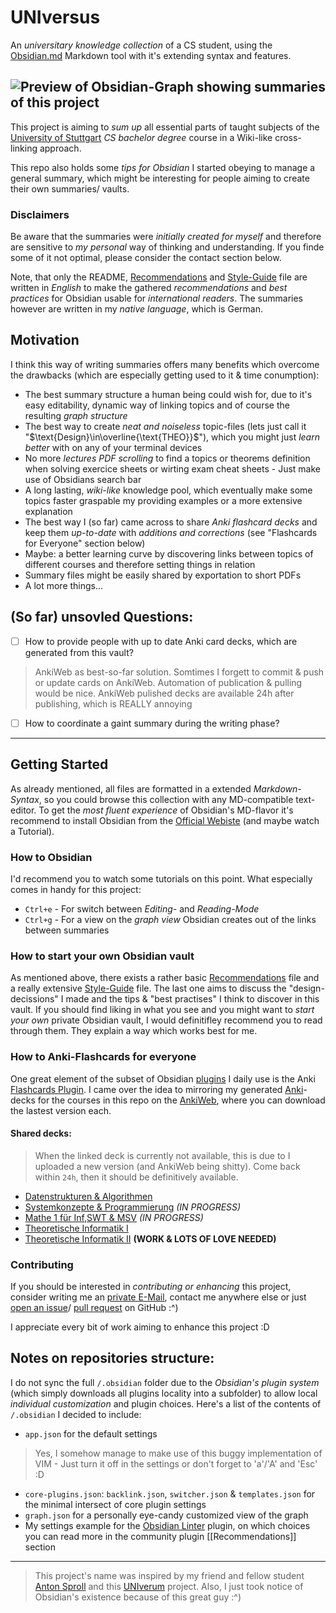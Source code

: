 # UNIversus
An *universitary knowledge collection* of a CS student, using the [Obsidian.md](https://obsidian.md/) Markdown tool with it's extending syntax and features.

![Preview of Obsidian-Graph showing summaries of this project](https://raw.githubusercontent.com/jarnnk/UNIversus/main/.example-figures/current-vaults-graph-view.png)
---

This project is aiming to *sum up* all essential parts of taught subjects of the [University of Stuttgart](https://www.uni-stuttgart.de/) *CS bachelor degree* course in a Wiki-like cross-linking approach.

This repo also holds some *tips for Obsidian* I started obeying to manage a general summary, which might be interesting for people aiming to create their own summaries/ vaults.

### Disclaimers

Be aware that the summaries were *initially created for myself* and therefore are sensitive to *my personal* way of thinking and understanding. If you finde some of it not optimal, please consider the contact section below.

Note, that only the README, [Recommendations](./Recommendations.md) and [Style-Guide](./Style-Guide.md) file are written in *English* to make the gathered *recommendations* and *best practices* for Obsidian usable for *international readers*.
The summaries however are written in my *native language*, which is German.

## Motivation

I think this way of writing summaries offers many benefits which overcome the drawbacks (which are especially getting used to it & time conumption):
- The best summary structure a human being could wish for, due to it's easy editability, dynamic way of linking topics and of course the resulting *graph structure*
- The best way to create *neat and noiseless* topic-files (lets just call it "$\text{Design}\in\overline{\text{THEO}}$"), which you might just *learn better* with on any of your terminal devices
- No more *lectures PDF scrolling* to find a topics or theorems definition when solving exercice sheets or wirting exam cheat sheets - Just make use of Obsidians search bar
- A long lasting, *wiki-like* knowledge pool, which eventually make some topics faster graspable my providing examples or a more extensive explanation
- The best way I (so far) came across to share *Anki flashcard decks* and keep them *up-to-date* with *additions and corrections* (see "Flashcards for Everyone" section below)
- Maybe: a better learning curve by discovering links between topics of different courses and therefore setting things in relation
- Summary files might be easily shared by exportation to short PDFs
- A lot more things...

## (So far) unsovled Questions:

- [ ] How to provide people with up to date Anki card decks, which are generated from this vault?
> AnkiWeb as best-so-far solution. Somtimes I forgett to commit & push or update cards on AnkiWeb. Automation of publication & pulling would be nice.
> AnkiWeb pulished decks are available 24h after publishing, which is REALLY annoying
- [ ] How to coordinate a gaint summary during the writing phase?
---

## Getting Started

As already mentioned, all files are formatted in a extended *Markdown-Syntax*, so you could browse this collection with any MD-compatible text-editor.
To get the *most fluent experience* of Obsidian's MD-flavor it's recommend to install Obsidian from the [Official Webiste](https://obsidian.md/) (and maybe watch a Tutorial).

### How to Obsidian
I'd recommend you to watch some tutorials on this point.
What especially comes in handy for this project:
- `Ctrl+e` - For switch between *Editing-* and *Reading-Mode* 
- `Ctrl+g` - For a view on the *graph view* Obsidian creates out of the links between summaries

### How to start your own Obsidian vault
As mentioned above, there exists a rather basic [Recommendations](./Recommendations.md) file and a really extensive [Style-Guide](./Style-Guide.md) file. The last one aims to discuss the "design-decissions" I made and the tips & "best practises" I think to discover in this vault.
If you should find liking in what you see and you might want to *start your own* private Obsidian vault, I would definitifley recommend you to read through them. They explain a way which works best for me.

### How to Anki-Flashcards for everyone
One great element of the subset of Obsidian [plugins](./Recommendations.md) I daily use is the Anki [Flashcards Plugin](https://github.com/reuseman/flashcards-obsidian). I came over the idea to mirroring my generated [Anki](https://apps.ankiweb.net/)-decks for the courses in this repo on the [AnkiWeb](https://ankiweb.net/shared/decks/), where you can download the lastest version each.

#### Shared decks:
> When the linked deck is currently not available, this is due to I uploaded a new version (and AnkiWeb being shitty). Come back within `24h`, then it should be definitively available.
- [Datenstrukturen & Algorithmen](https://ankiweb.net/shared/info/1023735405)
- [Systemkonzepte & Programmierung](https://ankiweb.net/shared/info/1702498575) *(IN PROGRESS)*
- [Mathe 1 für Inf,SWT & MSV](https://ankiweb.net/shared/info/2089618036) *(IN PROGRESS)*
- [Theoretische Informatik I](https://ankiweb.net/shared/info/1096330501)
- [Theoretische Informatik II](https://ankiweb.net/shared/info/729716890) **(WORK & LOTS OF LOVE NEEDED)**

### Contributing

If you should be interested in *contributing or enhancing* this project, consider writing me an [private E-Mail](mailto:jannikb@posteo.de), contact me anywhere else or just [open an issue](https://github.com/jarnnk/UNIversus/issues)/ [pull request](https://github.com/jarnnk/UNIversus/pulls) on GitHub :^)

I appreciate every bit of work aiming to enhance this project :D

## Notes on repositories structure:
I do not sync the full `/.obsidian` folder due to the *Obsidian's plugin system* (which simply downloads all plugins locality into a subfolder) to allow local *individual customization* and plugin choices.
Here's a list of the contents of `/.obsidian` I decided to include:
- `app.json` for the default settings
> Yes, I somehow manage to make use of this buggy implementation of VIM - Just turn it off in the settings or don't forget to 'a'/'A' and 'Esc' :D
- `core-plugins.json`: `backlink.json`, `switcher.json` & `templates.json` for the minimal intersect of core plugin settings
- `graph.json` for a personally eye-candy customized view of the graph
- My settings example for the [Obsidian Linter](https://github.com/platers/obsidian-linter) plugin, on which choices you can read more in the community plugin [[Recommendations]] section
---
> This project's name was inspired by my friend and fellow student [Anton Sproll](https://github.com/fewpews) and this [UNIverum](https://github.com/fewpews/UNIversum) project. Also, I just took notice of Obsidian's existence because of this great guy :^)
